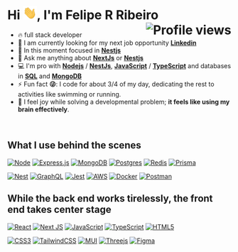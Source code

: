 <h1 align="left">Hi <img src="./img/hi.gif" height="30px" />, I'm Felipe R Ribeiro <img align="right" src="https://komarev.com/ghpvc/?username=Yokuny&style=for-the-badge&color=blue" alt="Profile views" />
</h1>

- 🔥 full stack developer
- 🔭 I am currently looking for my next job opportunity **[Linkedin](https://www.linkedin.com/in/yokuny/)**
- 🌱 In this moment focused in **[Nestjs](https://nestjs.com/)**
- 💬 Ask me anything about **[NextJs](https://nextjs.org/)** or **[Nestjs](https://nestjs.com/)**
- 💻 I'm pro with **[Nodejs](https://nodejs.org)** / **[NestJs](https://nestjs.com/)**, **[JavaScript](https://developer.mozilla.org/pt-BR/docs/Web/JavaScript)** / **[TypeScript](https://www.typescriptlang.org/)** and databases in **[SQL](https://www.postgresql.org/)** and **[MongoDB](https://www.mongodb.com)**
- ⚡ Fun fact **😜**: I code for about 3/4 of my day, dedicating the rest to activities like swimming or running.
- 🧠 I feel joy while solving a developmental problem; **it feels like using my brain effectively**.
<br>

<h2>
  What I use behind the scenes
</h2>
    
[![Node](https://skillicons.dev/icons?i=nodejs)](https://nodejs.org)
[![Express.js](https://skillicons.dev/icons?i=expressjs)](https://expressjs.com)
[![MongoDB](https://skillicons.dev/icons?i=mongodb)](https://www.mongodb.com)
[![Postgres](https://skillicons.dev/icons?i=postgresql)](https://www.postgresql.org)
[![Redis](https://skillicons.dev/icons?i=redis)](https://redis.io)
[![Prisma](https://skillicons.dev/icons?i=prisma)](https://www.prisma.io)
<br>

[![Nest](https://skillicons.dev/icons?i=nestjs)](https://nestjs.com)
[![GraphQL](https://skillicons.dev/icons?i=graphql)](https://graphql.org/)
[![Jest](https://skillicons.dev/icons?i=jest)](https://jestjs.io)
[![AWS](https://skillicons.dev/icons?i=aws)](https://aws.amazon.com)
[![Docker](https://skillicons.dev/icons?i=docker)](https://www.docker.com)
[![Postman](https://skillicons.dev/icons?i=postman)](https://www.postman.com/)
<br>

<h2>
  While the back end works tirelessly, the front end takes center stage
</h2>

[![React](https://skillicons.dev/icons?i=react)](https://react.dev)
[![Next JS](https://skillicons.dev/icons?i=next)](https://nextjs.org/)
[![JavaScript](https://skillicons.dev/icons?i=javascript)](https://developer.mozilla.org/pt-BR/docs/Web/JavaScript)
[![TypeScript](https://skillicons.dev/icons?i=typescript)](https://www.typescriptlang.org)
[![HTML5](https://skillicons.dev/icons?i=html)](https://developer.mozilla.org/pt-BR/docs/Web/HTML)
<br>

[![CSS3](https://skillicons.dev/icons?i=css)](https://developer.mozilla.org/pt-BR/docs/Web/CSS)
[![TailwindCSS](https://skillicons.dev/icons?i=tailwindcss)](https://tailwindcss.com/)
[![MUI](https://skillicons.dev/icons?i=mui)](https://mui.com/)
[![Threejs](https://skillicons.dev/icons?i=threejs)](https://threejs.org/)
[![Figma](https://skillicons.dev/icons?i=figma)](https://www.figma.com/)
<br>

<!-- <details align="left">
  <summary>
    <h4>
      Development Statistics.
    </h4>
  </summary> 
 
  <div style="display:flex; align-items: start;">
    <a href="https://github.com/Yokuny?tab=repositories">
      <img src="https://github-readme-stats.vercel.app/api?username=Yokuny&theme=radical&theme=transparent&hide_border=true&show_icons=true" />
      <img src="https://github-readme-stats.vercel.app/api/top-langs/?username=Yokuny&layout=compact&theme=radical&theme=transparent&hide_border=true" />
    </a>
  </div>
</details> -->
